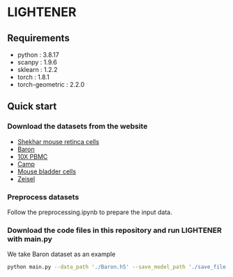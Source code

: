 # LIGHTENER
## Requirements
- python : 3.8.17
- scanpy : 1.9.6
- sklearn : 1.2.2
- torch : 1.8.1
- torch-geometric : 2.2.0

## Quick start
### Download the datasets from the website
- [Shekhar mouse retinca cells](https://www.ncbi.nlm.nih.gov/geo/query/acc.cgi?acc=GSE81904)
- [Baron](https://www.ncbi.nlm.nih.gov/geo/query/acc.cgi?acc=GSE84133)
- [10X PBMC](https://support.10xgenomics.com/single-cell-gene-expression/datasets/2.1.0/pbmc4k)
- [Camp](https://www.ncbi.nlm.nih.gov/geo/query/acc.cgi?acc=GSE81252)
- [Mouse bladder cells](https://figshare.com/s/865e694ad06d5857db4b)
- [Zeisel](https://www.ncbi.nlm.nih.gov/geo/query/acc.cgi?acc=GSE60361)

### Preprocess datasets
Follow the preprocessing.ipynb to prepare the input data.
### Download the code files in this repository and run LIGHTENER with main.py  
We take Baron dataset as an example 
```bash
python main.py --data_path './Baron.h5' --save_model_path './save_file' --n_clusters 14
```
